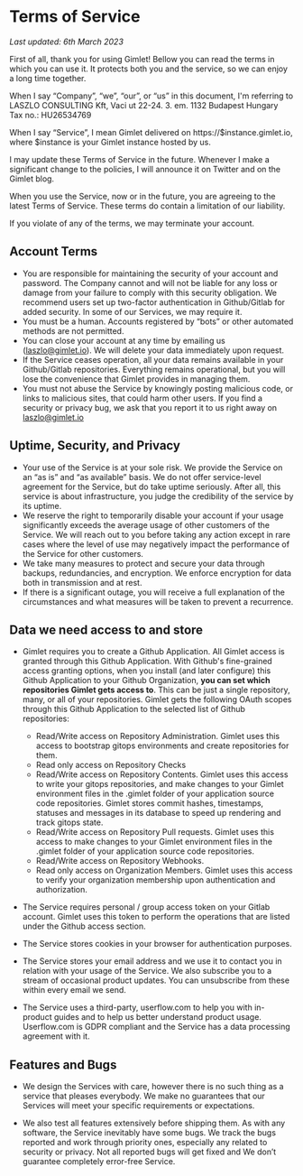# Terms of Service

*Last updated: 6th March 2023*

First of all, thank you for using Gimlet! Bellow you can read the terms in which you can use it. It protects both you and the service, so we can enjoy a long time together.

When I say “Company”, “we”, “our”, or “us” in this document, I'm referring to LASZLO CONSULTING Kft, Vaci ut 22-24. 3. em. 1132 Budapest Hungary Tax no.: HU26534769

When I say “Service”, I mean Gimlet delivered on https://$instance.gimlet.io, where $instance is your Gimlet instance hosted by us.

I may update these Terms of Service in the future. Whenever I make a significant change to the policies, I will announce it on Twitter and on the Gimlet blog.

When you use the Service, now or in the future, you are agreeing to the latest Terms of Service. These terms do contain a limitation of our liability.

If you violate of any of the terms, we may terminate your account.

## Account Terms
- You are responsible for maintaining the security of your account and password. The Company cannot and will not be liable for any loss or damage from your failure to comply with this security obligation. We recommend users set up two-factor authentication in Github/Gitlab for added security. In some of our Services, we may require it.
- You must be a human. Accounts registered by “bots” or other automated methods are not permitted.
- You can close your account at any time by emailing us (laszlo@gimlet.io). We will delete your data immediately upon request.
- If the Service ceases operation, all your data remains available in your Github/Gitlab repositories. Everything remains operational, but you will lose the convenience that Gimlet provides in managing them.
- You must not abuse the Service by knowingly posting malicious code, or links to malicious sites, that could harm other users. If you find a security or privacy bug, we ask that you report it to us right away on laszlo@gimlet.io

## Uptime, Security, and Privacy
- Your use of the Service is at your sole risk. We provide the Service on an “as is” and “as available” basis. We do not offer service-level agreement for the Service, but do take uptime seriously. After all, this service is about infrastructure, you judge the credibility of the service by its uptime.
- We reserve the right to temporarily disable your account if your usage significantly exceeds the average usage of other customers of the Service. We will reach out to you before taking any action except in rare cases where the level of use may negatively impact the performance of the Service for other customers.
- We take many measures to protect and secure your data through backups, redundancies, and encryption. We enforce encryption for data both in transmission and at rest.
- If there is a significant outage, you will receive a full explanation of the circumstances and what measures will be taken to prevent a recurrence.

## Data we need access to and store

- Gimlet requires you to create a Github Application. All Gimlet access is granted through this Github Application. With Github's fine-grained access granting options, when you install (and later configure) this Github Application to your Github Organization, **you can set which repositories Gimlet gets access to**. This can be just a single repository, many, or all of your repositories.
Gimlet gets the following OAuth scopes through this Github Application to the selected list of Github repositories:
  - Read/Write access on Repository Administration. Gimlet uses this access to bootstrap gitops environments and create repositories for them.
  - Read only access on Repository Checks
  - Read/Write access on Repository Contents. Gimlet uses this access to write your gitops repositories, and make changes to your Gimlet environment files in the .gimlet folder of your application source code repositories. Gimlet stores commit hashes, timestamps, statuses and messages in its database to speed up rendering and track gitops state.
  - Read/Write access on Repository Pull requests. Gimlet uses this access to make changes to your Gimlet environment files in the .gimlet folder of your application source code repositories.
  - Read/Write access on Repository Webhooks.
  - Read only access on Organization Members. Gimlet uses this access to verify your organization membership upon authentication and authorization.

- The Service requires personal / group access token on your Gitlab account. Gimlet uses this token to perform the operations that are listed under the Github access section.

- The Service stores cookies in your browser for authentication purposes.
- The Service stores your email address and we use it to contact you in relation with your usage of the Service. We also subscribe you to a stream of occasional product updates. You can unsubscribe from these within every email we send.
- The Service uses a third-party, userflow.com to help you with in-product guides and to help us better understand product usage. Userflow.com is GDPR compliant and the Service has a data processing agreement with it.

## Features and Bugs
- We design the Services with care, however there is no such thing as a service that pleases everybody. We make no guarantees that our Services will meet your specific requirements or expectations.

- We also test all features extensively before shipping them. As with any software, the Service inevitably have some bugs. We track the bugs reported and work through priority ones, especially any related to security or privacy. Not all reported bugs will get fixed and We don’t guarantee completely error-free Service.
